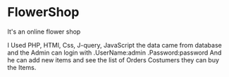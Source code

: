 # FlowerShop
It's an online flower shop 

I Used PHP, HTMl, Css, J-query, JavaScript 
the data came from database and the Admin can login with 
.UserName:admin
.Password:password 
And he can add new items and see the list of Orders
Costumers they can buy the Items.
